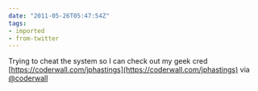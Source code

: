 ```yaml
---
date: "2011-05-26T05:47:54Z"
tags:
- imported
- from-twitter
---
```

Trying to cheat the system so I can check out my geek cred [https://coderwall.com/jphastings](https://coderwall.com/jphastings) via [@coderwall](https://twitter.com/coderwall)
